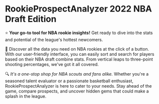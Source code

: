 # RookieProspectAnalyzer 2022 NBA Draft Edition

⭐ **Your go-to tool for NBA rookie insights!** Get ready to dive into the stats and potential of the league's hottest newcomers.

📏 Discover all the data you need on NBA rookies at the click of a button. With our user-friendly interface, you can easily sort and search for players based on their NBA draft combine stats. From vertical leaps to three-point shooting percentages, we've got it all covered.


🔍 *It's a one-stop shop for NBA scouts and fans alike.* Whether you're a seasoned talent evaluator or a passionate basketball enthusiast, RookieProspectAnalyzer is here to cater to your needs. Stay ahead of the game, compare prospects, and uncover hidden gems that could make a splash in the league.
